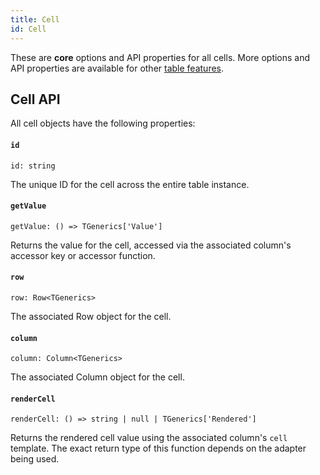 ```yaml
---
title: Cell
id: Cell
---
```


These are **core** options and API properties for all cells. More options and API properties are available for other [table features](../guide/09-features.md).

## Cell API

All cell objects have the following properties:

#### `id`

```tsx
id: string
```

The unique ID for the cell across the entire table instance.

#### `getValue`

```tsx
getValue: () => TGenerics['Value']
```

Returns the value for the cell, accessed via the associated column's accessor key or accessor function.

#### `row`

```tsx
row: Row<TGenerics>
```

The associated Row object for the cell.

#### `column`

```tsx
column: Column<TGenerics>
```

The associated Column object for the cell.

#### `renderCell`

```tsx
renderCell: () => string | null | TGenerics['Rendered']
```

Returns the rendered cell value using the associated column's `cell` template. The exact return type of this function depends on the adapter being used.
